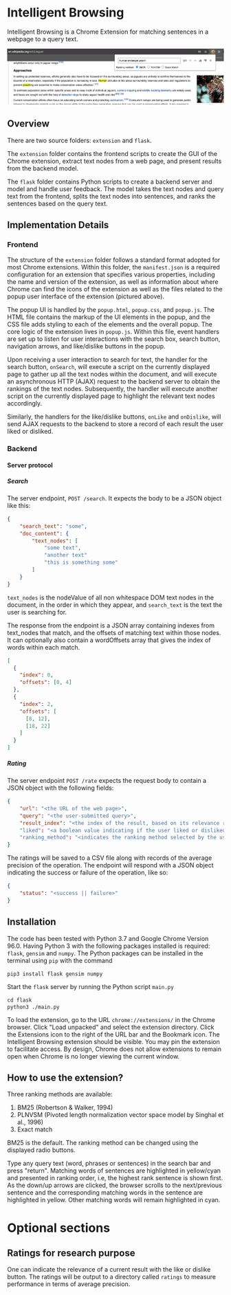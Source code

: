 # Intelligent Browsing
Intelligent Browsing is a Chrome Extension for matching sentences in a webpage to a query text.

![overview screenshot](https://github.com/mrcstan/intelligent_browsing/blob/development/docs/images/screenshot1.jpeg?raw=true)

## Overview

There are two source folders: `extension` and `flask`. 

The `extension` folder contains the frontend scripts to create the GUI of the Chrome extension, extract text nodes from a web page,
and present results from the backend model.

The `flask` folder contains Python scripts to create a backend server and model and handle user feedback. The model takes the text nodes and query text from the frontend, splits the text nodes into sentences, and ranks the sentences based on the query text.  

## Implementation Details

### Frontend

The structure of the `extension` folder follows a standard format adopted for most Chrome extensions. Within this folder, the `manifest.json` is a required configuration for an extension that specifies various properties, including the name and version of the extension, as well as information about where Chrome can find the icons of the extension as well as the files related to the popup user interface of the extension (pictured above). 

The popup UI is handled by the `popup.html`, `popup.css`, and `popup.js`. The HTML file contains the markup of the UI elements in the popup, and the CSS file adds styling to each of the elements and the overall popup. The core logic of the extension lives in `popup.js`. Within this file, event handlers are set up to listen for user interactions with the search box, search button, navigation arrows, and like/dislike buttons in the popup.

Upon receiving a user interaction to search for text, the handler for the search button, `onSearch`, will execute a script on the currently displayed page to gather up all the text nodes within the document, and will execute an asynchronous HTTP (AJAX) request to the backend server to obtain the rankings of the text nodes. Subsequently, the handler will execute another script on the currently displayed page to highlight the relevant text nodes accordingly. 

Similarly, the handlers for the like/dislike buttons, `onLike` and `onDislike`, will send AJAX requests to the backend to store a record of each result the user liked or disliked.

### Backend

#### Server protocol

##### Search

The server endpoint, `POST /search`. It expects the body to be a JSON object like this:

```json
{
    "search_text": "some",
    "doc_content": {
        "text_nodes": [
            "some text",
            "another text"
            "this is something some"
        ]
    }
}
```

`text_nodes` is the nodeValue of all non whitespace DOM text nodes in the document, in the order in which they appear, and `search_text` is the text the user is searching for.

The response from the endpoint is a JSON array containing indexes from text_nodes that match, and the offsets of matching text within those nodes. It can optionally also contain a wordOffsets array that gives the index of words within each match.

```json
[
  {
    "index": 0,
    "offsets": [0, 4]
  },
  {
    "index": 2,
    "offsets": [
      [8, 12],
      [18, 22]
    ]
  }
]
```

##### Rating

The server endpoint `POST /rate` expects the request body to contain a JSON object with the following fields:

```json
{
    "url": "<the URL of the web page>",
    "query": "<the user-submitted query>",
    "result_index": "<the index of the result, based on its relevance ranking>"
    "liked": "<a boolean value indicating if the user liked or disliked the result>"
    "ranking_method": "<indicates the ranking method selected by the user>"
}
```

The ratings will be saved to a CSV file along with records of the average precision of the operation. The endpoint will respond with a JSON object indicating the success or failure of the operation, like so:

```json
{
    "status": "<success || failure>"
}
```

## Installation
The code has been tested with Python 3.7 and Google Chrome Version 96.0.
Having Python 3 with the following packages installed is required: `flask`, `gensim` and `numpy`.
The Python packages can be installed in the terminal using `pip` with the command
```
pip3 install flask gensim numpy
```

Start the `flask` server by running the Python script `main.py`
```
cd flask
python3 ./main.py
```

To load the extension, go to the URL `chrome://extensions/` in the Chrome browser. 
Click "Load unpacked" and select the extension directory. 
Click the Extensions icon to the right of the URL bar and the Bookmark icon.
The Intelligent Browsing extension should be visible. 
You may pin the extension to facilitate access. 
By design, Chrome does not allow extensions to remain open when Chrome is no longer viewing the current window.  

## How to use the extension?
Three ranking methods are available: 
1. BM25 (Robertson & Walker, 1994)
2. PLNVSM (Pivoted length normalization vector space model by Singhal et al., 1996)
3. Exact match

BM25 is the default. The ranking method can be changed using the displayed radio buttons. 
   
Type any query text (word, phrases or sentences) in the search bar and press "return".
Matching words of sentences are highlighted in yellow/cyan and presented in ranking order,
i.e, the highest rank sentence is shown first. 
As the down/up arrows are clicked, the browser scrolls to the next/previous sentence and 
the corresponding matching words in the sentence are highlighted in yellow. 
Other matching words will remain highlighted in cyan.

# Optional sections
## Ratings for research purpose
One can indicate the relevance of a current result with the like or dislike button. 
The ratings will be output to a directory called `ratings` to measure performance 
in terms of average precision. 
